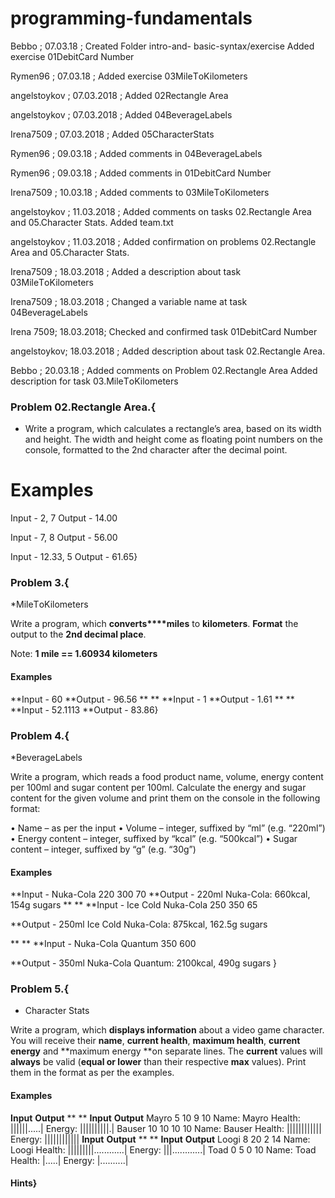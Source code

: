 # programming-fundamentals
Bebbo ; 07.03.18 ; 
Created Folder intro-and- basic-syntax/exercise
Added exercise 01DebitCard Number


Rymen96 ; 07.03.18 ;
Added exercise 03MileТoKilometers

angelstoykov ; 07.03.2018 ;
Added 02Rectangle Area

angelstoykov ; 07.03.2018 ;
Added 04BeverageLabels

Irena7509 ; 07.03.2018 ;
Added 05CharacterStats

Rymen96 ; 09.03.18 ;
Added comments in 04BeverageLabels

Rymen96 ; 09.03.18 ;
Added comments in 01DebitCard Number

Irena7509 ;  10.03.18 ;
Added comments to 03MileТoKilometers

angelstoykov ; 11.03.2018 ;
Added comments on tasks 02.Rectangle Area and 05.Character Stats.
Added team.txt

angelstoykov ; 11.03.2018 ;
Added confirmation on problems 02.Rectangle Area and 05.Character Stats.

Irena7509 ; 18.03.2018 ;
Added a description about task 03MileТoKilometers

Irena7509 ; 18.03.2018 ;
Changed a variable name at task 04BeverageLabels

Irena 7509; 18.03.2018;
Checked and confirmed task 01DebitCard Number

angelstoykov; 18.03.2018 ;
Added description about task 02.Rectangle Area.

Bebbo ; 20.03.18 ;
Added comments on Problem 02.Rectangle Area
Added description for task 03.MileТoKilometers


### Problem 02.Rectangle Area.{
* Write a program, which calculates a rectangle’s area, based on its width and height. 
The width and height come as floating point numbers on the console, 
formatted to the 2nd character after the decimal point.
# Examples
Input - 2, 7
Output - 14.00

Input - 7, 8
Output - 56.00

Input - 12.33, 5
Output - 61.65}


### Problem 3.{
*MileТoKilometers


Write a program, which **converts****miles** to **kilometers**. **Format** the output to the **2nd
decimal place**.

Note: **1
mile == 1.60934 kilometers**

#### Examples
**Input - 60
**Output - 96.56
** **
**Input - 1
**Output - 1.61
** **
**Input - 52.1113
**Output - 83.86}

### Problem 4.{
*BeverageLabels


Write a program, which reads a food product name, volume, energy content per 100ml and sugar content per 100ml. 
Calculate the energy and sugar content for the given volume and print them on the console in the following format:

•	Name – as per the input
•	Volume – integer, suffixed by “ml” (e.g. “220ml”)
•	Energy content – integer, suffixed by “kcal” (e.g. “500kcal”)
•	Sugar content – integer, suffixed by “g” (e.g. “30g”) 


#### Examples
**Input - 
Nuka-Cola
220
300
70
**Output - 
220ml Nuka-Cola:
660kcal, 154g sugars
** **
**Input - 
Ice Cold Nuka-Cola
250
350
65

**Output -
250ml Ice Cold Nuka-Cola:
875kcal, 162.5g sugars

** **
**Input - 
Nuka-Cola Quantum
350
600

**Output - 
350ml Nuka-Cola Quantum:
2100kcal, 490g sugars
}

### Problem 5.{ 
* Character Stats

Write a program, which **displays information** about a video game character. You will receive
their **name**, **current health**, **maximum
health**, **current energy** and **maximum energy **on separate lines. The **current** values will **always** be valid (**equal or lower** than their respective **max** values). Print them in the format as per the examples.

#### Examples
**Input**
**Output**
** **
**Input**
**Output**
Mayro
5
10
9
10
Name: Mayro
Health: ||||||.....|
Energy: ||||||||||.|
Bauser
10
10
10
10
Name: Bauser
Health: ||||||||||||
Energy: ||||||||||||
**Input**
**Output**
** **
**Input**
**Output**
Loogi
8
20
2
14
Name: Loogi
Health: |||||||||............|
Energy: |||............|
Toad
0
5
0
10
Name: Toad
Health: |.....|
Energy: |..........|
#### Hints}



